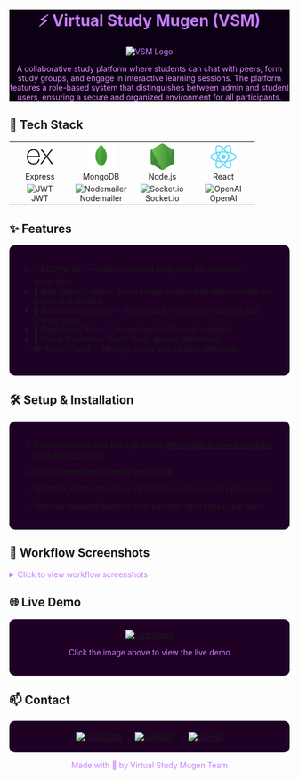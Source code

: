 <div align="center" style="background-color: #0B0014; color: #C87CFF;">

# ⚡ Virtual Study Mugen (VSM)

<p align="center">
  <img src="YOUR_IMAGE_URL" alt="VSM Logo" width="200"/>
</p>

<p style="color: #E58CFF;">
A collaborative study platform where students can chat with peers, form study groups, and engage in interactive learning sessions. The platform features a role-based system that distinguishes between admin and student users, ensuring a secure and organized environment for all participants.
</p>

</div>

## 🚀 Tech Stack

<table>
  <tr>
    <td align="center" width="96">
      <img src="https://raw.githubusercontent.com/devicons/devicon/master/icons/express/express-original.svg" width="48" height="48" alt="Express" />
      <br>Express
    </td>
    <td align="center" width="96">
      <img src="https://raw.githubusercontent.com/devicons/devicon/master/icons/mongodb/mongodb-original.svg" width="48" height="48" alt="MongoDB" />
      <br>MongoDB
    </td>
    <td align="center" width="96">
      <img src="https://raw.githubusercontent.com/devicons/devicon/master/icons/nodejs/nodejs-original.svg" width="48" height="48" alt="Node.js" />
      <br>Node.js
    </td>
    <td align="center" width="96">
      <img src="https://raw.githubusercontent.com/devicons/devicon/master/icons/react/react-original.svg" width="48" height="48" alt="React" />
      <br>React
    </td>
  </tr>
  <tr>
    <td align="center" width="96">
      <img src="https://jwt.io/img/pic_logo.svg" width="48" height="48" alt="JWT" />
      <br>JWT
    </td>
    <td align="center" width="96">
      <img src="https://nodemailer.com/nm_logo_200x136.png" width="48" height="48" alt="Nodemailer" />
      <br>Nodemailer
    </td>
    <td align="center" width="96">
      <img src="https://socket.io/images/logo.svg" width="48" height="48" alt="Socket.io" />
      <br>Socket.io
    </td>
    <td align="center" width="96">
      <img src="https://raw.githubusercontent.com/devicons/devicon/master/icons/openai/openai-original.svg" width="48" height="48" alt="OpenAI" />
      <br>OpenAI
    </td>
  </tr>
</table>

## ✨ Features

<div style="background-color: #1f0126; padding: 20px; border-radius: 10px;">

- ⚡ *RESTful API* — Well-structured endpoints for seamless integration
- 🔐 *Role Based Login* — Secure login system with distinct roles for admin and student
- 📱 *Responsive Design* — Optimized for a range of devices and screen sizes
- 💬 *Real-time Chat* — Connect and collaborate instantly
- 👥 *Group Creation* — Form study groups effortlessly
- 🛠 *Admin Panel* — Manage users and content efficiently

</div>

## 🛠 Setup & Installation

<div style="background-color: #1f0126; padding: 20px; border-radius: 10px;">

1. *Clone the repository*
   bash
   git clone https://github.com/Somepalli-Venkatesh/vsm.git
   

2. *Install dependencies*
   bash
   npm install
   

3. *Start the frontend*
   bash
   cd vsm/frontend
   npm install
   npm run dev
   

4. *Start the backend*
   bash
   cd vsm/backend
   npm install
   npm start
   

</div>

## 📸 Workflow Screenshots

<details>
<summary style="color: #C87CFF;">Click to view workflow screenshots</summary>

<p align="center">
  <img src="../assets/abvsm.png" alt="Workflow 1" width="400"/>
  <img src="./screenshots/workflow2.png" alt="Workflow 2" width="400"/>
</p>

<p align="center">
  <img src="./screenshots/workflow3.png" alt="Workflow 3" width="400"/>
  <img src="./screenshots/workflow4.png" alt="Workflow 4" width="400"/>
</p>

<p align="center">
  <img src="./screenshots/workflow5.png" alt="Workflow 5" width="400"/>
  <img src="./screenshots/workflow6.png" alt="Workflow 6" width="400"/>
</p>

<p align="center">
  <img src="./screenshots/workflow7.png" alt="Workflow 7" width="400"/>
  <img src="./screenshots/workflow8.png" alt="Workflow 8" width="400"/>
</p>

<p align="center">
  <img src="./screenshots/workflow9.png" alt="Workflow 9" width="400"/>
  <img src="./screenshots/workflow10.png" alt="Workflow 10" width="400"/>
</p>

<p align="center">
  <img src="./screenshots/workflow11.png" alt="Workflow 11" width="400"/>
  <img src="./screenshots/workflow12.png" alt="Workflow 12" width="400"/>
</p>

<p align="center">
  <img src="./screenshots/workflow13.png" alt="Workflow 13" width="400"/>
  <img src="./screenshots/workflow14.png" alt="Workflow 14" width="400"/>
</p>

<p align="center">
  <img src="./screenshots/workflow15.png" alt="Workflow 15" width="400"/>
  <img src="./screenshots/workflow16.png" alt="Workflow 16" width="400"/>
</p>

<p align="center">
  <img src="./screenshots/workflow17.png" alt="Workflow 17" width="400"/>
  <img src="./screenshots/workflow18.png" alt="Workflow 18" width="400"/>
</p>

<p align="center">
  <img src="./screenshots/workflow19.png" alt="Workflow 19" width="400"/>
  <img src="./screenshots/workflow20.png" alt="Workflow 20" width="400"/>
</p>

</details>

## 🌐 Live Demo

<div align="center" style="background-color: #1f0126; padding: 20px; border-radius: 10px;">
  <a href="https://dummyurl.com" target="_blank">
    <img src="./screenshots/demo.png" alt="Live Demo" width="200"/>
  </a>
  <p style="color: #C87CFF;">Click the image above to view the live demo</p>
</div>

## 📫 Contact

<div align="center" style="background-color: #1f0126; padding: 20px; border-radius: 10px;">
  <a href="https://instagram.com" target="_blank">
    <img src="./screenshots/instagram_icon.png" alt="Instagram" width="40" style="margin: 0 10px"/>
  </a>
  <a href="https://linkedin.com" target="_blank">
    <img src="./screenshots/linkedin_icon.png" alt="LinkedIn" width="40" style="margin: 0 10px"/>
  </a>
  <a href="https://github.com" target="_blank">
    <img src="./screenshots/github_icon.png" alt="GitHub" width="40" style="margin: 0 10px"/>
  </a>
</div>

<div align="center">
  <p style="color: #C87CFF;">Made with 💜 by Virtual Study Mugen Team</p>
</div>
